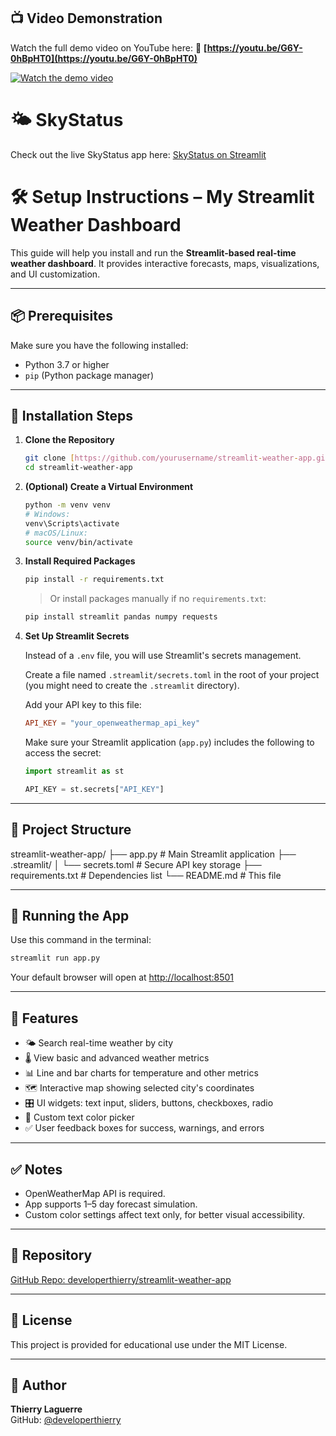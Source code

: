## 📺 Video Demonstration

Watch the full demo video on YouTube here:
🎥 **[https://youtu.be/G6Y-0hBpHT0](https://youtu.be/G6Y-0hBpHT0)**

[![Watch the demo video](https://img.youtube.com/vi/G6Y-0hBpHT0/0.jpg)](https://youtu.be/G6Y-0hBpHT0)

# 🌤️ SkyStatus

Check out the live SkyStatus app here: [SkyStatus on Streamlit](https://skystatus.streamlit.app/)

# 🛠️ Setup Instructions – My Streamlit Weather Dashboard

This guide will help you install and run the **Streamlit-based real-time weather dashboard**. It provides interactive forecasts, maps, visualizations, and UI customization.

---

## 📦 Prerequisites

Make sure you have the following installed:

- Python 3.7 or higher
- `pip` (Python package manager)

---

## 🔧 Installation Steps

1.  **Clone the Repository**

    ```bash
    git clone [https://github.com/yourusername/streamlit-weather-app.git](https://github.com/yourusername/streamlit-weather-app.git)
    cd streamlit-weather-app
    ```

2.  **(Optional) Create a Virtual Environment**

    ```bash
    python -m venv venv
    # Windows:
    venv\Scripts\activate
    # macOS/Linux:
    source venv/bin/activate
    ```

3.  **Install Required Packages**

    ```bash
    pip install -r requirements.txt
    ```

    > Or install packages manually if no `requirements.txt`:

    ```bash
    pip install streamlit pandas numpy requests
    ```

4.  **Set Up Streamlit Secrets**

    Instead of a `.env` file, you will use Streamlit's secrets management.

    Create a file named `.streamlit/secrets.toml` in the root of your project (you might need to create the `.streamlit` directory).

    Add your API key to this file:

    ```toml
    API_KEY = "your_openweathermap_api_key"
    ```

    Make sure your Streamlit application (`app.py`) includes the following to access the secret:

    ```python
    import streamlit as st

    API_KEY = st.secrets["API_KEY"]
    ```

---

## 📂 Project Structure

streamlit-weather-app/
├── app.py                       # Main Streamlit application
├── .streamlit/
│   └── secrets.toml             # Secure API key storage
├── requirements.txt             # Dependencies list
└── README.md                    # This file


---

## 🚀 Running the App

Use this command in the terminal:

```bash
streamlit run app.py
```

Your default browser will open at [http://localhost:8501](http://localhost:8501)

---

## 🎨 Features

- 🌤️ Search real-time weather by city
- 🌡️ View basic and advanced weather metrics
- 📊 Line and bar charts for temperature and other metrics
- 🗺️ Interactive map showing selected city's coordinates
- 🎛️ UI widgets: text input, sliders, buttons, checkboxes, radio
- 🎨 Custom text color picker
- ✅ User feedback boxes for success, warnings, and errors

---

## ✅ Notes

- OpenWeatherMap API is required.
- App supports 1–5 day forecast simulation.
- Custom color settings affect text only, for better visual accessibility.

---

## 🔗 Repository

[GitHub Repo: developerthierry/streamlit-weather-app](https://github.com/DeveloperThierry/Streamlit-Weather-App?tab=readme-ov-file)

---

## 📄 License

This project is provided for educational use under the MIT License.

---

## 🙋 Author

**Thierry Laguerre**  
GitHub: [@developerthierry](https://github.com/developerthierry)
